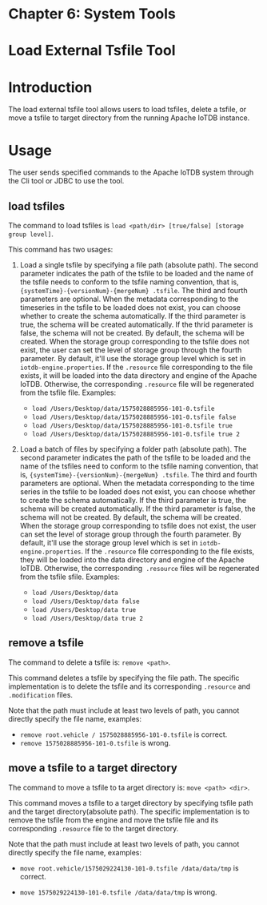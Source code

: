 # Chapter 6: System Tools
# Load External Tsfile Tool

# Introduction
The load external tsfile tool allows users to load tsfiles, delete a tsfile, or move a tsfile to target directory from the running Apache IoTDB instance.

# Usage
The user sends specified commands to the Apache IoTDB system through the Cli tool or JDBC to use the tool.

## load tsfiles
The command to load tsfiles is `load <path/dir> [true/false] [storage group level]`.

This command has two usages:
1. Load a single tsfile by specifying a file path (absolute path). 
The second parameter indicates the path of the tsfile to be loaded and the name of the tsfile needs to conform to the tsfile naming convention, that is, `{systemTime}-{versionNum}-{mergeNum} .tsfile`. The third and fourth parameters are optional. When the metadata corresponding to the timeseries in the tsfile to be loaded does not exist, you can choose whether to create the schema automatically. If the third parameter is true, the schema will be created automatically. If the thrid parameter is false, the schema will not be created. By default, the schema will be created. When the storage group corresponding to the tsfile does not exist, the user can set the level of storage group through the fourth parameter. By default, it'll use the storage group level which is set in `iotdb-engine.properties`.
If the `.resource` file corresponding to the file exists, it will be loaded into the data directory and engine of the Apache IoTDB. Otherwise, the corresponding `.resource` file will be regenerated from the tsfile file.
Examples:
    * `load /Users/Desktop/data/1575028885956-101-0.tsfile`
    * `load /Users/Desktop/data/1575028885956-101-0.tsfile false`
    * `load /Users/Desktop/data/1575028885956-101-0.tsfile true`
    * `load /Users/Desktop/data/1575028885956-101-0.tsfile true 2`

2. Load a batch of files by specifying a folder path (absolute path). 
The second parameter indicates the path of the tsfile to be loaded and the name of the tsfiles need to conform to the tsfile naming convention, that is, `{systemTime}-{versionNum}-{mergeNum} .tsfile`. The third and fourth parameters are optional. When the metadata corresponding to the time series in the tsfile to be loaded does not exist, you can choose whether to create the schema automatically. If the third parameter is true, the schema will be created automatically. If the third parameter is false, the schema will not be created. By default, the schema will be created. When the storage group corresponding to tsfile does not exist, the user can set the level of storage group through the fourth parameter. By default, it'll use the storage group level which is set in `iotdb-engine.properties`.
If the `.resource` file corresponding to the file  exists, they will be loaded into the data directory and engine of the Apache IoTDB. Otherwise, the corresponding` .resource` files will be regenerated from the tsfile sfile.
Examples:
    * `load /Users/Desktop/data`
    * `load /Users/Desktop/data false`
    * `load /Users/Desktop/data true`
    * `load /Users/Desktop/data true 2`

## remove a tsfile
The command to delete a tsfile is: `remove <path>`.

This command deletes a tsfile by specifying the file path. The specific implementation is to delete the tsfile and its corresponding `.resource` and` .modification` files.

Note that the path must include at least two levels of path, you cannot directly specify the file name, examples:

* `remove root.vehicle / 1575028885956-101-0.tsfile` is correct.
* `remove 1575028885956-101-0.tsfile` is wrong.

## move a tsfile to a target directory
The command to move a tsfile to ta arget directory is: `move <path> <dir>`.

This command moves a tsfile to a target directory by specifying tsfile path and the target directory(absolute path). The specific implementation is to remove the tsfile from the engine and move the tsfile file and its corresponding `.resource` file to the target directory.

Note that the path must include at least two levels of path, you cannot directly specify the file name, examples:

* `move root.vehicle/1575029224130-101-0.tsfile /data/data/tmp` is correct.

* `move 1575029224130-101-0.tsfile /data/data/tmp` is wrong.